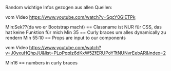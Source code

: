 Random wichtige Infos gezogen aus allen Quellen:

vom Video https://www.youtube.com/watch?v=SqcY0GlETPk

Min:Sek??(da wo er Bootstrap macht) == Classname ist NUR für CSS, das hat keine Funktion für mich
Min 35 == Curly braces um alles dynamically zu rendern
Min 55:10 == Props are input to our components

vom Video
https://www.youtube.com/watch?v=J0yxuHQhpJU&list=PLpPqplz6dKxW5ZfERUPoYTtNUNvrEebAR&index=2

Min16 == numbers in curly braces
